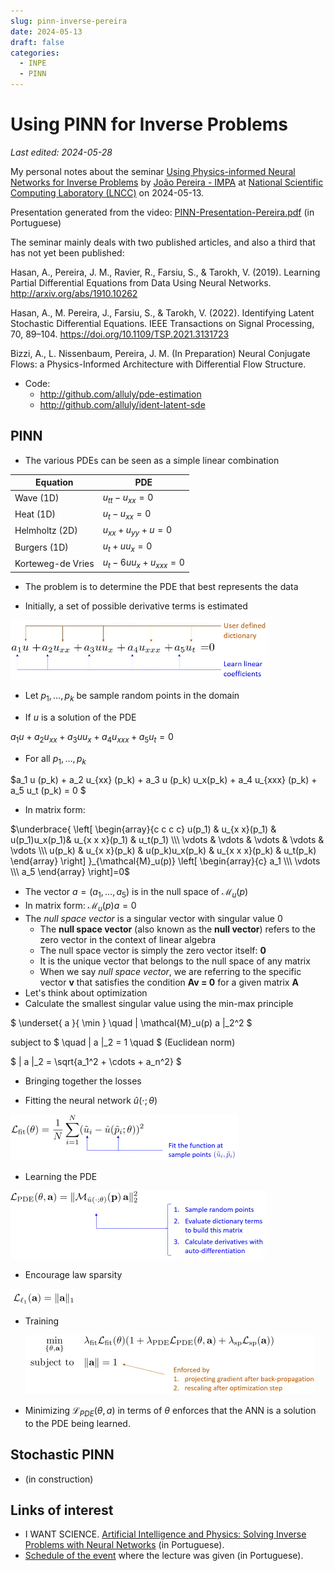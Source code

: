 ```yaml
---
slug: pinn-inverse-pereira
date: 2024-05-13
draft: false
categories:
  - INPE
  - PINN
---
```


# Using PINN for Inverse Problems

*Last edited: 2024-05-28*

My personal notes about the seminar [Using Physics-informed Neural Networks for Inverse Problems](https://www.youtube.com/live/9vwQbrAx8D0) by [João Pereira - IMPA](http://w3.impa.br/~jpereira/) at [National Scientific Computing Laboratory (LNCC)](https://www.gov.br/lncc/pt-br) on 2024-05-13.

<!-- more -->

Presentation generated from the video: [PINN-Presentation-Pereira.pdf](../pdf/PINN-Presentation-Pereira.pdf) (in Portuguese)

The seminar mainly deals with two published articles, and also a third that has not yet been published:

Hasan, A., Pereira, J. M., Ravier, R., Farsiu, S., & Tarokh, V. (2019). Learning Partial Differential Equations from Data Using Neural Networks. <http://arxiv.org/abs/1910.10262>

Hasan, A., M. Pereira, J., Farsiu, S., & Tarokh, V. (2022). Identifying Latent Stochastic Differential Equations. IEEE Transactions on Signal Processing, 70, 89–104. <https://doi.org/10.1109/TSP.2021.3131723>

Bizzi, A., L. Nissenbaum, Pereira, J. M. (In Preparation) Neural Conjugate Flows: a Physics-Informed Architecture with Differential Flow Structure.

- Code:
    - <http://github.com/alluly/pde-estimation>
    - <http://github.com/alluly/ident-latent-sde>

## PINN

- The various PDEs can be seen as a simple linear combination

| Equation          | PDE                            |
| ----------------- | ------------------------------ |
| Wave (1D)         | $u_{tt} - u_{xx} = 0$          |
| Heat (1D)         | $u_{t} - u_{xx} = 0$           |
| Helmholtz (2D)    | $u_{xx} + u_{yy} + u= 0$       |
| Burgers (1D)      | $u_{t} + uu_{x} = 0$           |
| Korteweg-de Vries | $u_{t} - 6uu_{x} + u_{xxx}= 0$ |

- The problem is to determine the PDE that best represents the data

- Initially, a set of possible derivative terms is estimated

![](img/2024-05-25-14-35-33-image.png)

- Let $p_1, …, p_k$ be sample random points in the domain

- If $u$ is a solution of the PDE

$a_1 u + a_2 u_{xx} + a_3 uu_x + a_4 u_{xxx} + a_5 u_t = 0$

- For all $p_1, …, p_k$

$a_1 u (p_k) + a_2 u_{xx} (p_k) + a_3 u (p_k) u_x(p_k) + a_4 u_{xxx} (p_k) + a_5 u_t (p_k) = 0 $

- In matrix form:

$\underbrace{
\left[
\begin{array}{c c c c} u(p_1) & u_{x x}(p_1) & u(p_1)u_x(p_1)& u_{x x x}(p_1) & u_t(p_1) \\\ 
\vdots & \vdots & \vdots & \vdots & \vdots \\\ 
u(p_k) & u_{x x}(p_k) & u(p_k)u_x(p_k) & u_{x x x}(p_k) & u_t(p_k)
\end{array} 
\right]
}_{\mathcal{M}_u(p)}
\left[
\begin{array}{c}
a_1 \\\ \vdots \\\ a_5 
\end{array} 
\right]=0$

- The vector $a = (a_1, ..., a_5)$ is in the null space of $\mathcal{M}_u(p)$
- In matrix form: $\mathcal{M}_u(p) a = 0$
- The *null space vector* is a singular vector with singular value 0
  - The **null space vector** (also known as the **null vector**) refers to the zero vector in the context of linear algebra
  - The null space vector is simply the zero vector itself: **0**
  - It is the unique vector that belongs to the null space of any matrix
  - When we say *null space vector*, we are referring to the specific vector **v** that satisfies the condition **Av = 0** for a given matrix **A**
- Let's think about optimization
- Calculate the smallest singular value using the min-max principle

$ \underset{ a }{ \min } \quad \| \mathcal{M}_u(p) a \|_2^2 $

subject to $ \quad \| a \|_2 = 1 \quad $ (Euclidean norm)

$ \| a \|_2 = \sqrt{a_1^2 + \cdots + a_n^2} $

- Bringing together the losses

- Fitting the neural network $\hat{u}(\cdot;\theta)$

![](img/2024-05-26-20-25-08-image.png)

- Learning the PDE

![](img/2024-05-26-20-27-33-image.png)

- Encourage law sparsity

![](img/2024-05-26-20-29-05-image.png)

- Training
  
  ![](img/2024-05-26-20-38-04-image.png)

- Minimizing $\mathcal{L}_{PDE} (\theta,a)$ in terms of $\theta$ enforces that the ANN is a solution to the  PDE being learned.



## Stochastic PINN

- (in construction)


## Links of interest

- I WANT SCIENCE. [Artificial Intelligence and Physics: Solving Inverse Problems with Neural Networks](https://www.gov.br/lncc/pt-br/assuntos/noticias/ultimas-noticias-1/quero-quero-ciencia-inteligencia-artificial-e-fisica-solucionando-problemas-inversos-com-redes-neurais) (in Portuguese).
- [Schedule of the event](https://sites.google.com/view/erad-sp2023/programa%C3%A7%C3%A3o) where the lecture was given (in Portuguese).
